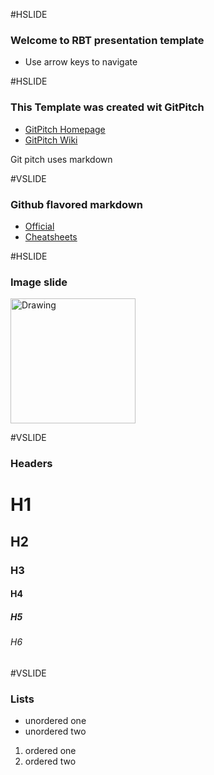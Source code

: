 #HSLIDE
### Welcome to RBT presentation template
- Use arrow keys to navigate

#HSLIDE
### This Template was created wit GitPitch
- [GitPitch Homepage](https://gitpitch.com)
- [GitPitch Wiki](https://github.com/gitpitch/gitpitch/wiki)

Git pitch uses markdown

#VSLIDE
### Github flavored markdown
- [Official](https://guides.github.com/features/mastering-markdown/)
- [Cheatsheets](https://github.com/adam-p/markdown-here/wiki/Markdown-Cheatsheet)

#HSLIDE
### Image slide
<img src="http://theawkwardyeti.com/wp-content/uploads/2017/02/011717_Nothing-1024x1024.png" alt="Drawing" style="width: 200px;"/>

#VSLIDE
### Headers
# H1
## H2
### H3
#### H4
##### H5
###### H6

#VSLIDE
### Lists
- unordered one
- unordered two
1. ordered one
2. ordered two
